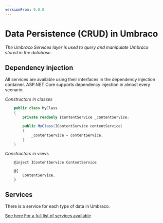 ```yaml
---
versionFrom: 9.0.0
---
```


# Data Persistence (CRUD) in Umbraco

_The Umbraco Services layer is used to query and manipulate Umbraco stored in the database_.

## Dependency injection

All services are available using their interfaces in the dependency injection container.
ASP.NET Core supports dependency injection in almost every scenario.

*Constructors in classes*
```csharp
    public class MyClass
    {
        private readonly IContentService _contentService;

        public MyClass(IContentService contentService)
        {
            _contentService = contentService;
        }
    }
```

*Constructors in views*
```cshtml
    @inject IContentService ContentService

    @{
        ContentService.
    }
```

## Services

There is a service for each type of data in Umbraco.

[See here For a full list of services available](../../Reference/Management/Services/)
